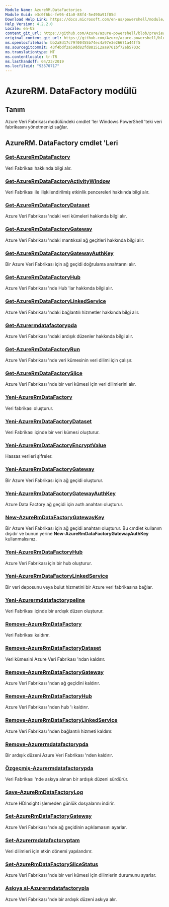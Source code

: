 ```yaml
---
Module Name: AzureRM.DataFactories
Module Guid: e3c0f6bc-fe96-41a0-88f4-5e490a91f05d
Download Help Link: https://docs.microsoft.com/en-us/powershell/module/azurerm.datafactories
Help Version: 4.2.2.0
Locale: en-US
content_git_url: https://github.com/Azure/azure-powershell/blob/preview/src/ResourceManager/DataFactories/Commands.DataFactories/help/AzureRM.DataFactories.md
original_content_git_url: https://github.com/Azure/azure-powershell/blob/preview/src/ResourceManager/DataFactories/Commands.DataFactories/help/AzureRM.DataFactories.md
ms.openlocfilehash: bb2a8d17c79f00455b74ec4a97e3e26671a44ff5
ms.sourcegitcommit: 43f4bdf2a59dd82fd881512aa9761bf72eb5703c
ms.translationtype: MT
ms.contentlocale: tr-TR
ms.lasthandoff: 04/23/2019
ms.locfileid: "93570717"
---
```

# AzureRM. DataFactory modülü
## Tanım
Azure Veri Fabrikası modülündeki cmdlet 'ler Windows PowerShell 'teki veri fabrikasını yönetmenizi sağlar.

## AzureRM. DataFactory cmdlet 'Leri
### [Get-AzureRmDataFactory](Get-AzureRmDataFactory.md)
Veri Fabrikası hakkında bilgi alır.

### [Get-AzureRmDataFactoryActivityWindow](Get-AzureRmDataFactoryActivityWindow.md)
Veri Fabrikası ile ilişkilendirilmiş etkinlik pencereleri hakkında bilgi alır.

### [Get-AzureRmDataFactoryDataset](Get-AzureRmDataFactoryDataset.md)
Azure Veri Fabrikası 'ndaki veri kümeleri hakkında bilgi alır.

### [Get-AzureRmDataFactoryGateway](Get-AzureRmDataFactoryGateway.md)
Azure Veri Fabrikası 'ndaki mantıksal ağ geçitleri hakkında bilgi alır.

### [Get-AzureRmDataFactoryGatewayAuthKey](Get-AzureRmDataFactoryGatewayAuthKey.md)
Bir Azure Veri Fabrikası için ağ geçidi doğrulama anahtarını alır.

### [Get-AzureRmDataFactoryHub](Get-AzureRmDataFactoryHub.md)
Azure Veri Fabrikası 'nde Hub 'lar hakkında bilgi alır.

### [Get-AzureRmDataFactoryLinkedService](Get-AzureRmDataFactoryLinkedService.md)
Azure Veri Fabrikası 'ndaki bağlantılı hizmetler hakkında bilgi alır.

### [Get-Azurermdatafactorypda](Get-AzureRmDataFactoryPipeline.md)
Azure Veri Fabrikası 'ndaki ardışık düzenler hakkında bilgi alır.

### [Get-AzureRmDataFactoryRun](Get-AzureRmDataFactoryRun.md)
Azure Veri Fabrikası 'nde veri kümesinin veri dilimi için çalışır.

### [Get-AzureRmDataFactorySlice](Get-AzureRmDataFactorySlice.md)
Azure Veri Fabrikası 'nde bir veri kümesi için veri dilimlerini alır.

### [Yeni-AzureRmDataFactory](New-AzureRmDataFactory.md)
Veri fabrikası oluşturur.

### [Yeni-AzureRmDataFactoryDataset](New-AzureRmDataFactoryDataset.md)
Veri Fabrikası içinde bir veri kümesi oluşturur.

### [Yeni-AzureRmDataFactoryEncryptValue](New-AzureRmDataFactoryEncryptValue.md)
Hassas verileri şifreler.

### [Yeni-AzureRmDataFactoryGateway](New-AzureRmDataFactoryGateway.md)
Bir Azure Veri Fabrikası için ağ geçidi oluşturur.

### [Yeni-AzureRmDataFactoryGatewayAuthKey](New-AzureRmDataFactoryGatewayAuthKey.md)
Azure Data Factory ağ geçidi için auth anahtarı oluşturur.

### [New-AzureRmDataFactoryGatewayKey](New-AzureRmDataFactoryGatewayKey.md)
Bir Azure Veri Fabrikası için ağ geçidi anahtarı oluşturur. Bu cmdlet kullanım dışıdır ve bunun yerine **New-AzureRmDataFactoryGatewayAuthKey** kullanmalısınız.

### [Yeni-AzureRmDataFactoryHub](New-AzureRmDataFactoryHub.md)
Azure Veri Fabrikası için bir hub oluşturur.

### [Yeni-AzureRmDataFactoryLinkedService](New-AzureRmDataFactoryLinkedService.md)
Bir veri deposunu veya bulut hizmetini bir Azure veri fabrikasına bağlar.

### [Yeni-Azurermdatafactorypeline](New-AzureRmDataFactoryPipeline.md)
Veri Fabrikası içinde bir ardışık düzen oluşturur.

### [Remove-AzureRmDataFactory](Remove-AzureRmDataFactory.md)
Veri Fabrikası kaldırır.

### [Remove-AzureRmDataFactoryDataset](Remove-AzureRmDataFactoryDataset.md)
Veri kümesini Azure Veri Fabrikası 'ndan kaldırır.

### [Remove-AzureRmDataFactoryGateway](Remove-AzureRmDataFactoryGateway.md)
Azure Veri Fabrikası 'ndan ağ geçidini kaldırır.

### [Remove-AzureRmDataFactoryHub](Remove-AzureRmDataFactoryHub.md)
Azure Veri Fabrikası 'nden hub 'ı kaldırır.

### [Remove-AzureRmDataFactoryLinkedService](Remove-AzureRmDataFactoryLinkedService.md)
Azure Veri Fabrikası 'nden bağlantılı hizmeti kaldırır.

### [Remove-Azurermdatafactorypda](Remove-AzureRmDataFactoryPipeline.md)
Bir ardışık düzeni Azure Veri Fabrikası 'nden kaldırır.

### [Özgeçmiş-Azurermdatafactorypda](Resume-AzureRmDataFactoryPipeline.md)
Veri Fabrikası 'nde askıya alınan bir ardışık düzeni sürdürür.

### [Save-AzureRmDataFactoryLog](Save-AzureRmDataFactoryLog.md)
Azure HDInsight işlemeden günlük dosyalarını indirir.

### [Set-AzureRmDataFactoryGateway](Set-AzureRmDataFactoryGateway.md)
Azure Veri Fabrikası 'nde ağ geçidinin açıklamasını ayarlar.

### [Set-Azurermdatafactoryptam](Set-AzureRmDataFactoryPipelineActivePeriod.md)
Veri dilimleri için etkin dönemi yapılandırır.

### [Set-AzureRmDataFactorySliceStatus](Set-AzureRmDataFactorySliceStatus.md)
Azure Veri Fabrikası 'nde bir veri kümesi için dilimlerin durumunu ayarlar.

### [Askıya al-Azurermdatafactorypla](Suspend-AzureRmDataFactoryPipeline.md)
Azure Veri Fabrikası 'nde bir ardışık düzeni askıya alır.

